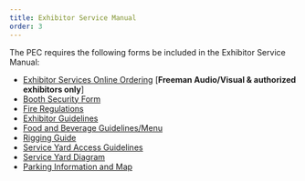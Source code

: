 ```yaml
---
title: Exhibitor Service Manual
order: 3
---
```


The PEC requires the following forms be included in the Exhibitor Service Manual:

- [Exhibitor Services Online Ordering](https://austincc.ungerboeck.com/prod/ungerboeck.cshtml?AppCode=COE&CC=1&OrgCode=10) [**Freeman Audio/Visual & authorized exhibitors only**]
- [Booth Security Form](https://assets.palmereventscenter.com/2023/ACCD_Exhibitor_Booth_Security_Form-FY20_Rates.pdf)
- [Fire Regulations](/fire_department_regulations)
- [Exhibitor Guidelines](https://assets.palmereventscenter.com/2023/PEC_Exhibitor_Labor_Charges.pdf)
- [Food and Beverage Guidelines/Menu](https://assets.palmereventscenter.com/2023/Booth_Catering_Menu_2020_Palmer_Events_Center.pdf)
- [Rigging Guide](https://assets.palmereventscenter.com/2023/accd-rigging-guide-feb-23.pdf)
- [Service Yard Access Guidelines](https://assets.palmereventscenter.com/2023/ACCD_Event_Security_and_Safety_Rules.pdf)
- [Service Yard Diagram](https://assets.palmereventscenter.com/2023/PEC_Service_Yard_Diagram.pdf)
- [Parking Information and Map](https://www.palmereventscenter.com/directions-and-parking/)
